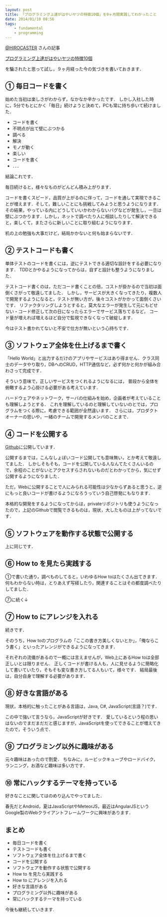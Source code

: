 ```yaml
---
layout: post
title: 「プログラミング上達がはやいヤツの特徴10個」を9ヶ月間実践してわかったこと
date: 2014/01/10 08:56
tags:
    - fundamental
    - programming
---
```


[@HIROCASTER](https://twitter.com/HIROCASTER) さんの記事

[プログラミング上達がはやいヤツの特徴10個](https://hiroki.jp/2012/04/01/3363/)

を騙されたと思って試し，９ヶ月経った今の気づきを書いておきます．


## ① 毎日コードを書く

始めた当初は楽しさがわからず，なかなか辛かったです．
しかし入社した時に，5分でもとにかく「毎日」続けようと決めて，PCも常に持ち歩いて続けました．

* コードを書く
* 不明点が出て壁にぶつかる
* 調べる
* 解決
* モノが動く
* 楽しい
* コードを書く
* ．．．

結論これです．

毎日続けると，様々なものがどんどん積み上がります．

コードを書くスピード，品質が上がるのに伴って，コードを通して実現できることが増えます．そして，難しいことにも挑戦してみようと思うようになります．
その結果，やっている内にどうしていいかわからないバグなどが発生し，一旦は壁にぶつかります．しかし，ネットで調べたり人に相談したりして解決できると，楽しくて，またさらに新しいことに取り組むようになります．

机の上の勉強も大事だけど，結局かかないと何も始まらないです．

## ② テストコードも書く

単体テストのコードを書くには，逆にテストできる適切な設計をする必要になります．
TDDとかやるようになってからは，自ずと設計も整うようになりました．

テストコード書くのは，ただコード書くことの倍，コストが掛かるので当初は面倒くさがって敬遠してました．
しかし，サービスが大きくなってきたり，複数人で開発するようになると，テストが無い方が，後々コストがかかって面倒くさいです．
リファクタリングしようとすると，莫大なエラーが発生して元にもどせない・コード修正して次の日になったらエラーでサービス落ちてるなど，
コード量が増えれば増えるほど自分で監視できなくなって破綻します．

今はテスト書かれてないと不安で仕方が無いという心持ちです．

## ③ ソフトウェア全体を仕上げるまで書く

「Hello World」と出力するだけのアプリやサービスはあり得ません．クラス同士のデータやり取り，DBへのCRUD，HTTP通信など，必ず何かと何かが組み合わさって完成です．

そういう意味で，正しいサービスをつくれるようになるには，
普段から全体を俯瞰するよう心掛ける必要がある考えています．

ハードウェアやネットワーク，サーバの仕組みを始め，企画者が考えていることも理解しようとする．
これを理解しているのと理解していないのとでは，プログラムをつくる際に，考慮できる範囲が全然違います．
さらには，プロダクトオーナーの思いや，一緒のチームで開発するメンバのことまで．

## ④ コードを公開する

[Github](https://github.com/tanakaworld)に公開しています．

公開するまでは，こんなしょぼいコード公開しても意味無い，とか考えて敬遠してました．
しかしそもそも，コードを公開している人なんてたくさんいるので，余程のことがないとアクセスすらされないものだとわかってから，気にせず公開するようになりました．

ただ，Webに公開することで人にみられる可能性は少なからずあると思うと，逆にもっと良いコードが書けるようになろうっていう自己啓発にもなります．

本格的な開発をするようになってからは，privateリポジトリも使うようになったので，上記のGithubで閲覧できるものは，現状，大したものは上がってないです．

## ⑤ ソフトウェアを動作する状態で公開する

上に同じです．

## ⑥ How to を見たら実践する

①で書いた通り，調べものしてると，いわゆるHow toはたくさん出てきます．何もわからない時は，とりあえず写経したり，関連することはその都度調べたりしてました．

⑦に続く↓

## ⑦ How to にアレンジを入れる

続きです．

そのうち，How toのプログラムの「ここの書き方美しくないとか」，「俺ならこう書く」といったアレンジができるようになってきます．

それぞれの流儀があるので一概には言えませんが，Web上にあるHow toは全部正しいとは限りません．
正しくコードが書ける人も，人に見せるように簡略化して書いていたり，そもそも変な書き方してる人もいて，様々です．
結局最後は，自分自身で理解する必要があります．

## ⑧ 好きな言語がある

現状，本格的に触ったことがある言語は，Java, C#, JavaScript(言語？)です．

この中で強いて言うなら，JavaScriptが好きです．
愛しているという程の思いはないのでまだまだだと感じますが，JavaScriptを使ってできることが増えてきたので，そういう点で．

## ⑨ プログラミング以外に趣味がある

元々趣味はあったので割愛．
ちなみに，ルービックキューブやロードバイク，ランニング，お酒など趣味は多い方です．

##  ⑩ 常にハックするテーマを持っている

好きなことに関してはのめり込んでやってました．

春先だとAndroid，夏はJavaScriptやMeteorJS，最近はAngularJSというGoogle製のWebクライアントフレームワークに興味があります．

## まとめ

* 毎日コードを書く
* テストコードも書く
* ソフトウェア全体を仕上げるまで書く
* コードを公開する
* ソフトウェアを動作する状態で公開する
* How to を見たら実践する
* How to にアレンジを入れる
* 好きな言語がある
* プログラミング以外に趣味がある
* 常にハックするテーマを持っている

今後も継続していきます.
